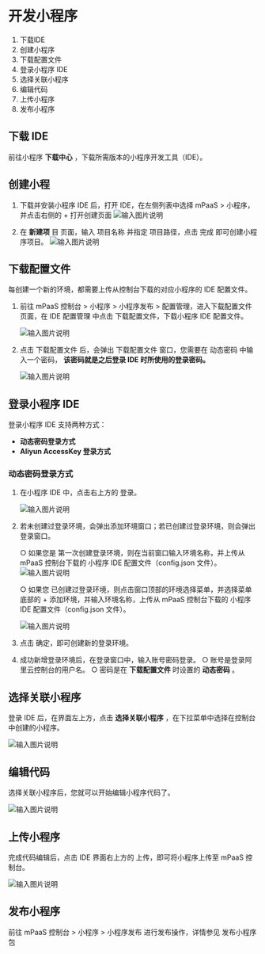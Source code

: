 # 开发小程序

1. 下载IDE
2. 创建小程序
3. 下载配置文件
4. 登录小程序 IDE
5. 选择关联小程序
6. 编辑代码
7. 上传小程序
8. 发布小程序

## 下载 IDE

前往小程序  **下载中心** ，下载所需版本的小程序开发工具（IDE）。

## 创建小程

 1. 下载并安装小程序 IDE 后，打开 IDE，在左侧列表中选择 mPaaS > 小程序，并点击右侧的 + 打开创建页面
  ![输入图片说明](../images/create.jpeg)

 2. 在  **新建项** 目 页面，输入 项目名称 并指定 项目路径，点击 完成 即可创建小程序项目。
  ![输入图片说明](../images/project%20name.jpeg)

## 下载配置文件

每创建一个新的环境，都需要上传从控制台下载的对应小程序的 IDE 配置文件。

1. 前往 mPaaS 控制台 > 小程序 > 小程序发布 > 配置管理，进入下载配置文件页面，在 IDE 配置管理 中点击 下载配置文件，下载小程序 IDE 配置文件。

   ![输入图片说明](../images/0923.jpeg)

2. 点击 下载配置文件 后，会弹出 下载配置文件 窗口，您需要在 动态密码 中输入一个密码， **该密码就是之后登录 IDE 时所使用的登录密码。** 

   ![输入图片说明](../images/0923.png)

## 登录小程序 IDE

登录小程序 IDE 支持两种方式：
-  **动态密码登录方式** 
-  **Aliyun AccessKey 登录方式** 

### 动态密码登录方式

1. 在小程序 IDE 中，点击右上方的 登录。

   ![输入图片说明](../images/login.png)

2. 若未创建过登录环境，会弹出添加环境窗口；若已创建过登录环境，则会弹出登录窗口。

   ○ 如果您是 第一次创建登录环境，则在当前窗口输入环境名称，并上传从 mPaaS 控制台下载的 小程序 IDE 配置文件（config.json 文件）。
![输入图片说明](../images/new.jpeg)

   ○ 如果您 已创建过登录环境，则点击窗口顶部的环境选择菜单，并选择菜单底部的 + 添加环境，并输入环境名称，上传从 mPaaS 控制台下载的 小程序 IDE 配置文件（config.json 文件）。

    ![输入图片说明](../images/new1.jpeg)

3. 点击 确定，即可创建新的登录环境。
4. 成功新增登录环境后，在登录窗口中，输入账号密码登录。
○ 账号是登录阿里云控制台的用户名。
○ 密码是在  **下载配置文件**  时设置的   **动态密码** 。

## 选择关联小程序

登录 IDE 后，在界面左上方，点击  **选择关联小程序** ，在下拉菜单中选择在控制台中创建的小程序。

![输入图片说明](../images/select.png)

## 编辑代码

选择关联小程序后，您就可以开始编辑小程序代码了。

![输入图片说明](../images/develop.jpeg)

## 上传小程序

完成代码编辑后，点击 IDE 界面右上方的 上传，即可将小程序上传至 mPaaS 控制台。

![输入图片说明](../images/upload.png)

## 发布小程序

前往 mPaaS 控制台 > 小程序 > 小程序发布 进行发布操作，详情参见 发布小程序包
